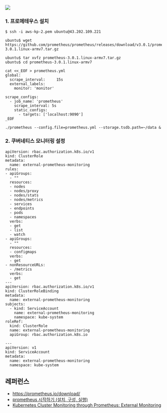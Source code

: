 ![](https://github.com/gnosia93/eks-grv-adp/blob/main/tutorial/images/monitor-1.png)

### 1. 프로메테우스 설치 ###
```
$ ssh -i aws-kp-2.pem ubuntu@43.202.109.221

ubuntu$ wget https://github.com/prometheus/prometheus/releases/download/v3.0.1/prometheus-3.0.1.linux-armv7.tar.gz

ubuntu$ tar xvfz prometheus-3.0.1.linux-armv7.tar.gz
ubuntu$ cd prometheus-3.0.1.linux-armv7
```

```
cat <<_EOF > prometheus.yml
global:
  scrape_interval:     15s  
  external_labels:
    monitor: 'monitor'

scrape_configs:
  - job_name: 'prometheus'
    scrape_interval: 5s
    static_configs:
      - targets: ['localhost:9090']
_EOF
```

```
./prometheus --config.file=prometheus.yml --storage.tsdb.path=~/data &
```

### 2. 쿠버네티스 모니터링 설정 ###
```
apiVersion: rbac.authorization.k8s.io/v1
kind: ClusterRole
metadata:
  name: external-prometheus-monitoring
rules:
- apiGroups:
  - ""
  resources:
  - nodes
  - nodes/proxy
  - nodes/stats
  - nodes/metrics
  - services
  - endpoints
  - pods
  - namespaces
  verbs:
  - get
  - list
  - watch
- apiGroups:
  - ""
  resources:
  - configmaps
  verbs:
  - get
- nonResourceURLs:
  - /metrics
  verbs:
  - get
---
apiVersion: rbac.authorization.k8s.io/v1
kind: ClusterRoleBinding
metadata:
  name: external-prometheus-monitoring
subjects:
  - kind: ServiceAccount
    name: external-prometheus-monitoring
    namespace: kube-system
roleRef:
  kind: ClusterRole
  name: external-prometheus-monitoring
  apiGroup: rbac.authorization.k8s.io

---
apiVersion: v1
kind: ServiceAccount
metadata:
  name: external-prometheus-monitoring
  namespace: kube-system
```


## 레퍼런스 ##

* https://prometheus.io/download/
* [prometheus 시작하기 (설치, 구성, 실행)](https://velog.io/@suk13574/Promehteus-prometheus-%EC%82%AC%EC%9A%A9%ED%95%B4%EB%B3%B4%EA%B8%B0-%EC%84%A4%EC%B9%98-%EA%B5%AC%EC%84%B1-%EC%8B%A4%ED%96%89)
* [Kubernetes Cluster Monitoring through Prometheus: External Monitoring](https://vivek-raj.medium.com/kubernetes-cluster-monitoring-through-prometheus-external-monitoring-54ff01a8b727)
